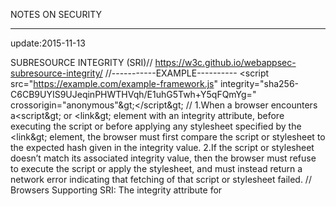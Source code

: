 NOTES ON SECURITY


**************************************
update:2015-11-13

SUBRESOURCE INTEGRITY (SRI)//
https://w3c.github.io/webappsec-subresource-integrity/
//-----------EXAMPLE----------
&lt;script src="https://example.com/example-framework.js"
        integrity="sha256-C6CB9UYIS9UJeqinPHWTHVqh/E1uhG5Twh+Y5qFQmYg="
        crossorigin="anonymous"\&gt;&lt;/script\&gt;
//
1.When a browser encounters a&lt;script\&gt; or &lt;link\&gt; element with an integrity attribute, before executing the script or before applying any stylesheet specified by the &lt;link\&gt; element, the browser must first compare the script or stylesheet to the expected hash given in the integrity value.
2.If the script or stylesheet doesn’t match its associated integrity value, then the browser must refuse to execute the script or apply the stylesheet, and must instead return a network error indicating that fetching of that script or stylesheet failed.
//
Browsers Supporting SRI: 
The integrity attribute for <script> and <link> 
Chrome 45.0 // Firefox (Gecko) 43 // Opera 32 // Internet Explorer Not supported // Safari Not supported 
**************************************
2015-11-07 //
Start A3xa JS Framework A3xaFW//
Start JS Security Ecmascript 5//
avoid new & this//
"Crockford classless guidelines" and/or "Prototype inheritance"//

**************************************
